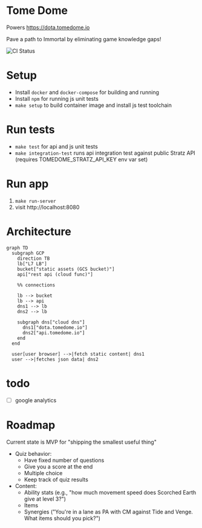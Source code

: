 # Tome Dome
Powers https://dota.tomedome.io

Pave a path to Immortal by eliminating game knowledge gaps!

![CI Status](https://github.com/herrewig/tomedome/actions/workflows/ci.yaml/badge.svg)


# Setup
* Install `docker` and `docker-compose` for building and running
* Install `npm` for running js unit tests
* `make setup` to build container image and install js test toolchain


# Run tests
* `make test` for api and js unit tests
* `make integration-test` runs api integration test against public Stratz API (requires TOMEDOME_STRATZ_API_KEY env var set)


# Run app
1. `make run-server`
2. visit http://localhost:8080


# Architecture

```mermaid
graph TD
  subgraph GCP
    direction TB
    lb["L7 LB"]
    bucket["static assets (GCS bucket)"]
    api["rest api (cloud func)"]

    %% connections

    lb --> bucket
    lb --> api
    dns1 --> lb
    dns2 --> lb

    subgraph dns["cloud dns"]
      dns1["dota.tomedome.io"]
      dns2["api.tomedome.io"]
    end
  end
  
  user[user browser] -->|fetch static content| dns1
  user -->|fetches json data| dns2
 ```


# todo
- [ ] google analytics


# Roadmap

Current state is MVP for "shipping the smallest useful thing"

* Quiz behavior:
    * Have fixed number of questions
    * Give you a score at the end
    * Multiple choice
    * Keep track of quiz results
* Content:
    * Ability stats (e.g., "how much movement speed does Scorched Earth give at level 3?")    
    * Items
    * Synergies ("You're in a lane as PA with CM against Tide and Venge. What items should you pick?")
